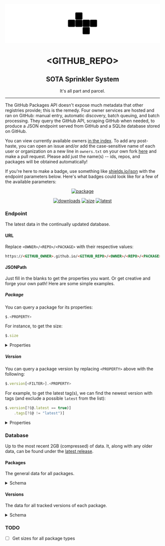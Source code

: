 <div align="center">

![logo](src/img/logo-b.png)

# <GITHUB_REPO>

## SOTA Sprinkler System

It's all part and parcel.

</div>

---

The GitHub Packages API doesn't expose much metadata that other registries provide; this is the remedy. Four owner services are hosted and ran on GitHub: manual entry, automatic discovery, batch queuing, and batch processing. They query the GitHub API, scraping GitHub when needed, to produce a JSON endpoint served from GitHub and a SQLite database stored on GitHub.

You can view currently available owners [in the index](https://github.com/ipitio/backage/tree/index). To add any post-haste, you can open an issue and/or add the case-sensitive name of each user or organization on a new line in `owners.txt` on your own fork [here](https://github.com/ipitio/<GITHUB_REPO>/edit/master/owners.txt) and make a pull request. Please add just the name(s) -- ids, repos, and packages will be obtained automatically!

If you're here to make a badge, use something like [shields.io/json](https://shields.io/badges/dynamic-json-badge) with the endpoint parameters below. Here's what badges could look like for a few of the available parameters:

<div align="center">

[![package](https://img.shields.io/badge/dynamic/json?url=https%3A%2F%2Fipitio.github.io%2F<GITHUB_REPO>%2Farevindh%2Fpihole-speedtest%2Fpihole-speedtest.json&query=%24.package&logo=github&label=package&style=for-the-badge&color=black)](https://github.com/arevindh/pihole-speedtest/pkgs/container/pihole-speedtest)

[![downloads](https://img.shields.io/badge/dynamic/json?url=https%3A%2F%2Fipitio.github.io%2F<GITHUB_REPO>%2Farevindh%2Fpihole-speedtest%2Fpihole-speedtest.json&query=%24.downloads&logo=github&label=downloads)](https://github.com/arevindh/pihole-speedtest/pkgs/container/pihole-speedtest) [![size](https://img.shields.io/badge/dynamic/json?url=https%3A%2F%2Fipitio.github.io%2F<GITHUB_REPO>%2Farevindh%2Fpihole-speedtest%2Fpihole-speedtest.json&query=%24.size&logo=github&label=size&color=indigo)](https://github.com/arevindh/pihole-speedtest/pkgs/container/pihole-speedtest) [![latest](https://img.shields.io/badge/dynamic/json?url=https%3A%2F%2Fipitio.github.io%2F<GITHUB_REPO>%2Farevindh%2Fpihole-speedtest%2Fpihole-speedtest.json&query=%24.version%5B%3F(%40.latest%3D%3Dtrue)%5D.tags%5B%3F(%40!%3D%22latest%22)%5D&logo=github&label=latest&color=darkgreen)](https://github.com/arevindh/pihole-speedtest/pkgs/container/pihole-speedtest)

</div>

### Endpoint

The latest data in the continually updated database.

#### URL

Replace `<OWNER>/<REPO>/<PACKAGE>` with their respective values:

```markdown
https://<GITHUB_OWNER>.github.io/<GITHUB_REPO>/<OWNER>/<REPO>/<PACKAGE>.json
```

#### JSONPath

Just fill in the blanks to get the properties you want. Or get creative and forge your own path! Here are some simple examples.

##### Package

You can query a package for its properties:

```js
$.<PROPERTY>
```

For instance, to get the size:

```js
$.size
```

<details>

<summary>Properties</summary>

|       Property        |     Type     | Description                                        |
| :-------------------: | :----------: | -------------------------------------------------- |
|      `owner_id`       |    number    | The ID of the owner                                |
|     `owner_type`      |    string    | The type of owner (e.g. `users`)                   |
|    `package_type`     |    string    | The type of package (e.g. `container`)             |
|        `owner`        |    string    | The owner of the package                           |
|        `repo`         |    string    | The repository of the package                      |
|       `package`       |    string    | The package name                                   |
|        `date`         |    string    | The most recent date the package was refreshed     |
|        `size`         |    string    | Formatted size of the latest version               |
|      `versions`       |    string    | Formatted count of versions tracked                |
|       `tagged`        |    string    | Formatted count of tagged versions tracked         |
|      `downloads`      |    string    | Formatted count of all downloads                   |
|   `downloads_month`   |    string    | Formatted count of all downloads in the last month |
|   `downloads_week`    |    string    | Formatted count of all downloads in the last week  |
|    `downloads_day`    |    string    | Formatted count of all downloads in the last day   |
|      `raw_size`       |    number    | Size of the latest version, in bytes               |
|    `raw_versions`     |    number    | Count of versions tracked                          |
|     `raw_tagged`      |    number    | Count of tagged versions tracked                   |
|    `raw_downloads`    |    number    | Count of all downloads                             |
| `raw_downloads_month` |    number    | Count of all downloads in the last month           |
| `raw_downloads_week`  |    number    | Count of all downloads in the last week            |
|  `raw_downloads_day`  |    number    | Count of all downloads in the last day             |
|       `version`       | object array | The versions of the package (see below)            |

</details>

##### Version

You can query a package version by replacing `<PROPERTY>` above with the following:

```js
$.version[<FILTER>].<PROPERTY>
```

For example, to get the latest tag(s), we can find the newest version with tags (and exclude a possible `latest` from the list):

```js
$.version[?(@.latest == true)]
    .tags[?(@ != "latest")]
```

<details>

<summary>Properties</summary>

|       Property        |     Type     | Description                                    |
| :-------------------: | :----------: | ---------------------------------------------- |
|         `id`          |    number    | The ID of the version                          |
|        `name`         |    string    | The version name                               |
|        `date`         |    string    | The most recent date the version was refreshed |
|       `newest`        |   boolean    | Whether the version is the newest              |
|       `latest`        |   boolean    | Whether the version is the newest tagged       |
|        `size`         |    string    | Formatted size of the version                  |
|      `downloads`      |    string    | Formatted count of downloads                   |
|   `downloads_month`   |    string    | Formatted count of downloads in the last month |
|   `downloads_week`    |    string    | Formatted count of downloads in the last week  |
|    `downloads_day`    |    string    | Formatted number of downloads in the last day  |
|      `raw_size`       |    number    | Size of the version, in bytes                  |
|    `raw_downloads`    |    number    | Count of downloads                             |
| `raw_downloads_month` |    number    | Count of downloads in the last month           |
| `raw_downloads_week`  |    number    | Count of downloads in the last week            |
|  `raw_downloads_day`  |    number    | Count of downloads in the last day             |
|        `tags`         | string array | The tags of the version                        |

</details>

### Database

Up to the most recent 2GB (compressed) of data. It, along with any older data, can be found under the [latest release](https://github.com/ipitio/<GITHUB_REPO>/releases/latest).

#### Packages

The general data for all packages.

<details>

<summary>Schema</summary>

|      Column       |  Type   | Description                                     |
| :---------------: | :-----: | ----------------------------------------------- |
|    `owner_id`     | INTEGER | The ID of the owner                             |
|   `owner_type`    |  TEXT   | The type of owner (e.g. `users`)                |
|  `package_type`   |  TEXT   | The type of package (e.g. `container`)          |
|      `owner`      |  TEXT   | The owner of the package                        |
|      `repo`       |  TEXT   | The repository of the package                   |
|     `package`     |  TEXT   | The package name                                |
|      `size`       | INTEGER | The size of the latest version                  |
|    `downloads`    | INTEGER | The total number of downloads                   |
| `downloads_month` | INTEGER | The total number of downloads in the last month |
| `downloads_week`  | INTEGER | The total number of downloads in the last week  |
|  `downloads_day`  | INTEGER | The total number of downloads in the last day   |
|      `date`       |  TEXT   | The most recent date the package was refreshed  |

</details>

#### Versions

The data for all tracked versions of each package.

<details>

<summary>Schema</summary>

|      Column       |  Type   | Description                                     |
| :---------------: | :-----: | ----------------------------------------------- |
|       `id`        | INTEGER | The ID of the version                           |
|      `name`       |  TEXT   | The version name                                |
|      `size`       | INTEGER | The size of the version                         |
|    `downloads`    | INTEGER | The total number of downloads                   |
| `downloads_month` | INTEGER | The total number of downloads in the last month |
| `downloads_week`  | INTEGER | The total number of downloads in the last week  |
|  `downloads_day`  | INTEGER | The total number of downloads in the last day   |
|      `date`       |  TEXT   | The most recent date the version was refreshed  |
|      `tags`       |  TEXT   | The tags of the version (csv)                   |

</details>

### TODO

* [ ] Get sizes for all package types
